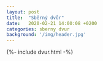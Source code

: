 ```yaml
---
layout: post
title:  "Sběrný dvůr"
date:   2020-02-21 14:00:08 +0200
categories: sberny dvur 
background: '/img/header.jpg'
---
```


<style type="text/css">
.card {
    margin: 10px;
    text-align: center;
}
.opening-soon{ 
    background-color: #ffb347;
}
.open{ 
    background-color: #77dd77;
}     
.card-info {
    text-align: center;
} </style>
{%- include dvur.html -%}

